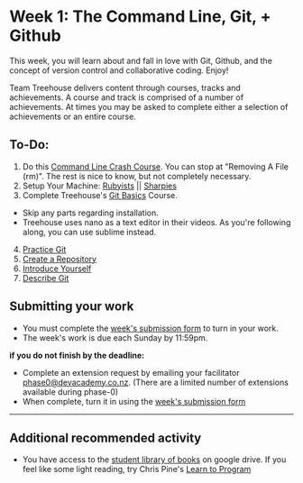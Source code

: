 # Week 1: The Command Line, Git, + Github

This week, you will learn about and fall in love with Git, Github, and the concept of version control and collaborative coding. Enjoy!

Team Treehouse delivers content through courses, tracks and achievements. A course and track is comprised of a number of achievements. At times you may be asked to complete either a selection of achievements or an entire course. 

## To-Do:

1. Do this [Command Line Crash Course](http://cli.learncodethehardway.org/book/). You can stop at "Removing A File (rm)". The rest is nice to know, but not completely necessary.
2. Setup Your Machine: [Rubyists](./ruby-computer-setup) ||   [Sharpies](https://github.com/dev-academy-phase0/phase-0-handbook/blob/master/cs-setup/README.md)
3. Complete Treehouse's [Git Basics](http://teamtreehouse.com/library/git-basics) Course.
  - Skip any parts regarding installation.
  - Treehouse uses nano as a text editor in their videos. As you're following along, you can use sublime instead.
4. [Practice Git](./git_practice) 
5. [Create a Repository](./create_a_repository)
6. [Introduce Yourself](./introduce_yourself)
7. [Describe Git](my_reflection.md)

## Submitting your work
- You must complete the [week's submission form](http://goo.gl/forms/E9llM4sYbU) to turn in your work.
- The week's work is due each Sunday by 11:59pm.  
  
**if you do not finish by the deadline:**  
  
- Complete an extension request by emailing your facilitator <phase0@devacademy.co.nz>. (There are a limited number of extensions available during phase-0)
- When complete, turn it in using the [week's submission form](http://goo.gl/forms/E9llM4sYbU)

--------------------------  

## Additional recommended activity 
- You have access to the [student library of books](https://drive.google.com/open?id=0B5aB0OHeInzgeWZoQm9VaWJQeWc&authuser=0) on google drive. If you feel like some light reading, try Chris Pine's [Learn to Program](https://drive.google.com/open?id=0B5aB0OHeInzgOWE3dF9tMzByVVk&authuser=0)  
